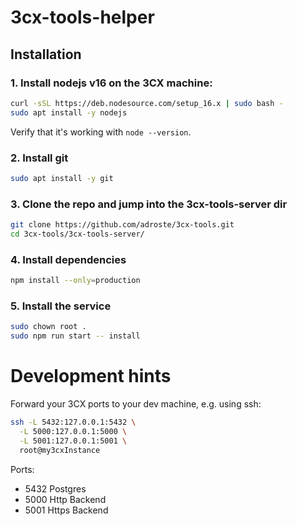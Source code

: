 # 3cx-tools-helper

## Installation

### 1. Install nodejs v16 on the 3CX machine:

```bash
curl -sSL https://deb.nodesource.com/setup_16.x | sudo bash -
sudo apt install -y nodejs
```

Verify that it's working with `node --version`.

### 2. Install git

```bash
sudo apt install -y git
```

### 3. Clone the repo and jump into the 3cx-tools-server dir

```bash
git clone https://github.com/adroste/3cx-tools.git
cd 3cx-tools/3cx-tools-server/
```

### 4. Install dependencies

```bash
npm install --only=production
```

### 5. Install the service

```bash
sudo chown root .
sudo npm run start -- install
```

# Development hints

Forward your 3CX ports to your dev machine, e.g. using ssh:
```bash
ssh -L 5432:127.0.0.1:5432 \
  -L 5000:127.0.0.1:5000 \
  -L 5001:127.0.0.1:5001 \
  root@my3cxInstance
```
Ports:
* 5432 Postgres
* 5000 Http Backend
* 5001 Https Backend